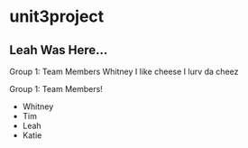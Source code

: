 # unit3project
## Leah Was Here...
Group 1: Team Members
Whitney
I like cheese
I lurv da cheez

Group 1: Team Members!
* Whitney
* Tim
* Leah
* Katie

